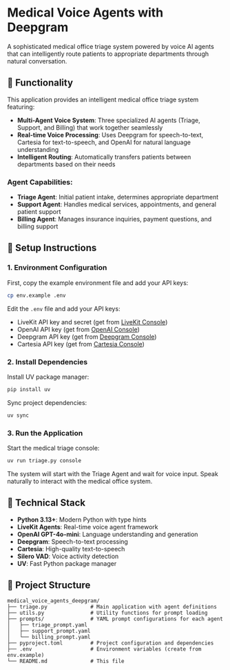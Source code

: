 # Medical Voice Agents with Deepgram

A sophisticated medical office triage system powered by voice AI agents that can intelligently route patients to appropriate departments through natural conversation.

## 🎯 Functionality

This application provides an intelligent medical office triage system featuring:

- **Multi-Agent Voice System**: Three specialized AI agents (Triage, Support, and Billing) that work together seamlessly
- **Real-time Voice Processing**: Uses Deepgram for speech-to-text, Cartesia for text-to-speech, and OpenAI for natural language understanding
- **Intelligent Routing**: Automatically transfers patients between departments based on their needs

### Agent Capabilities:

- **Triage Agent**: Initial patient intake, determines appropriate department
- **Support Agent**: Handles medical services, appointments, and general patient support
- **Billing Agent**: Manages insurance inquiries, payment questions, and billing support

## 🚀 Setup Instructions

### 1. Environment Configuration

First, copy the example environment file and add your API keys:

```bash
cp env.example .env
```

Edit the `.env` file and add your API keys:
- LiveKit API key and secret (get from [LiveKit Console](https://console.livekit.io))
- OpenAI API key (get from [OpenAI Console](https://platform.openai.com))
- Deepgram API key (get from [Deepgram Console](https://console.deepgram.com))
- Cartesia API key (get from [Cartesia Console](https://cartesia.ai))

### 2. Install Dependencies

Install UV package manager:

```bash
pip install uv
```

Sync project dependencies:

```bash
uv sync
```

### 3. Run the Application

Start the medical triage console:

```bash
uv run triage.py console
```

The system will start with the Triage Agent and wait for voice input. Speak naturally to interact with the medical office system.

## 🔧 Technical Stack

- **Python 3.13+**: Modern Python with type hints
- **LiveKit Agents**: Real-time voice agent framework
- **OpenAI GPT-4o-mini**: Language understanding and generation
- **Deepgram**: Speech-to-text processing
- **Cartesia**: High-quality text-to-speech
- **Silero VAD**: Voice activity detection
- **UV**: Fast Python package manager

## 📁 Project Structure

```
medical_voice_agents_deepgram/
├── triage.py              # Main application with agent definitions
├── utils.py               # Utility functions for prompt loading
├── prompts/               # YAML prompt configurations for each agent
│   ├── triage_prompt.yaml
│   ├── support_prompt.yaml
│   └── billing_prompt.yaml
├── pyproject.toml         # Project configuration and dependencies
├── .env                   # Environment variables (create from env.example)
└── README.md              # This file
```

